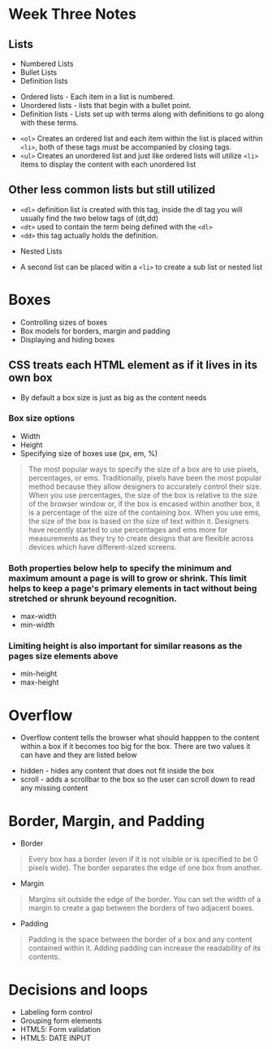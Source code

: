 # Week Three Notes

## Lists

* Numbered Lists
* Bullet Lists
* Definition lists

- Ordered lists - Each item in a list is numbered.
- Unordered lists - lists that begin with a bullet point.
- Definition lists - Lists set up with terms along with definitions to go along with these terms.

* `<ol>` Creates an ordered list and each item within the list is placed within `<li>`, both of these tags must be accompanied by closing tags.
* `<ul>` Creates an unordered list and just like ordered lists will utilize `<li>` items to display the content with each unordered list

## Other less common lists but still utilized

* `<dl>` definition list is created with this tag, inside the dl tag you will usually find the two below tags of (dt,dd)
* `<dt>` used to contain the term being defined with the `<dl>`
* `<dd>` this tag actually holds the definition.

- Nested Lists
* A second list can be placed witin a `<li>` to create a sub list or nested list

# Boxes

* Controlling sizes of boxes
* Box models for borders, margin and padding
* Displaying and hiding boxes

## CSS treats each HTML element as if it lives in its own box

* By default a box size is just as big as the content needs

### Box size options

- Width
- Height
- Specifying size of boxes use (px, em, %)

> The most popular ways to specify the size of a box are to use pixels, percentages, or ems. Traditionally, pixels have been the most popular method because they allow designers to accurately control their size. When you use percentages, the size of the box is relative to the size of the browser window or, if the box is encased within another box, it is a percentage of the size of the containing box. When you use ems, the size of the box is based on the size of text within it. Designers have recently started to use percentages and ems more for measurements as they try to create designs that are flexible across devices which have different-sized screens.


### Both properties below help to specify the minimum and maximum amount a page is will to grow or shrink.  This limit helps to keep a page's primary elements in tact without being stretched or shrunk beyound recognition.
* max-width
* min-width

### Limiting height is also important for similar reasons as the pages size elements above
* min-height
* max-height

# Overflow 

- Overflow content tells the browser what should happpen to the content within a box if it becomes too big for the box.  There are two values it can have and they are listed below 
* hidden - hides any content that does not fit inside the box
* scroll - adds a scrollbar to the box so the user can scroll down to read any missing content

# Border, Margin, and Padding

- Border 
> Every box has a border (even if it is not visible or is specified to be 0 pixels wide). The border separates the edge of one box from another.

- Margin
> Margins sit outside the edge of the border. You can set the width of a margin to create a gap between the borders of two adjacent boxes.

- Padding 
> Padding is the space between the border of a box and any content contained within it. Adding padding can increase the readability of its contents.

# Decisions and loops

* Labeling form control
* Grouping form elements
* HTML5: Form validation
* HTML5: DATE INPUT
